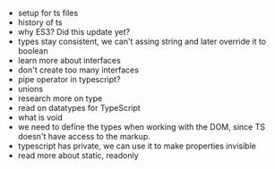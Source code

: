 - setup for ts files
- history of ts
- why ES3? Did this update yet?
- types stay consistent, we can't assing string and later override it to boolean
- learn more about interfaces
- don't create too many interfaces
- pipe operator in typescript?
- unions
- research more on type
- read on datatypes for TypeScript
- what is void
- we need to define the types when working with the DOM, since TS doesn't have access to the markup.
- typescript has private, we can use it to make properties invisible
- read more about static, readonly 
